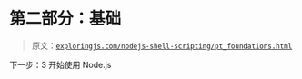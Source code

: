 # 第二部分：基础

> 原文：[`exploringjs.com/nodejs-shell-scripting/pt_foundations.html`](https://exploringjs.com/nodejs-shell-scripting/pt_foundations.html)

下一步：3 开始使用 Node.js
